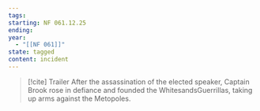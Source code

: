 ```yaml
---
tags:
starting: NF 061.12.25
ending:
year:
  - "[[NF 061]]"
state: tagged
content: incident
---
```

>[!cite] Trailer
After the assassination of the elected speaker, Captain Brook rose in defiance and founded the WhitesandsGuerrillas, taking up arms against the Metopoles.
